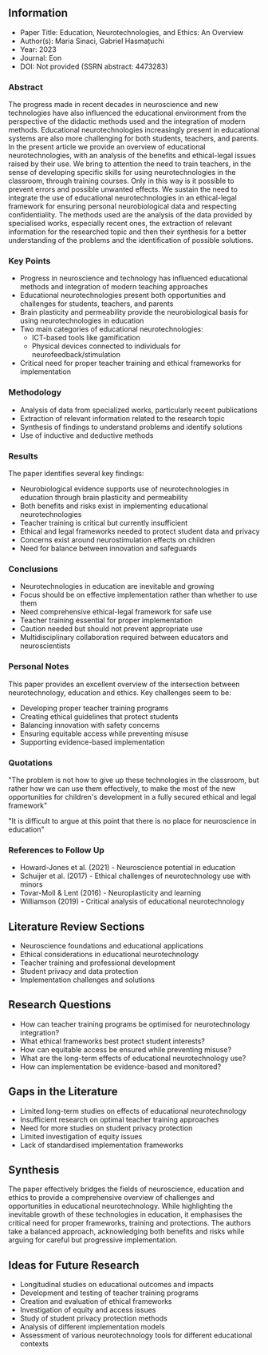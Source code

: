 ## Information

- Paper Title: Education, Neurotechnologies, and Ethics: An Overview
- Author(s): Maria Sinaci, Gabriel Hasmațuchi
- Year: 2023
- Journal: Eon
- DOI: Not provided (SSRN abstract: 4473283)

### Abstract

The progress made in recent decades in neuroscience and new technologies have also influenced the educational environment from the perspective of the didactic methods used and the integration of modern methods. Educational neurotechnologies increasingly present in educational systems are also more challenging for both students, teachers, and parents. In the present article we provide an overview of educational neurotechnologies, with an analysis of the benefits and ethical-legal issues raised by their use. We bring to attention the need to train teachers, in the sense of developing specific skills for using neurotechnologies in the classroom, through training courses. Only in this way is it possible to prevent errors and possible unwanted effects. We sustain the need to integrate the use of educational neurotechnologies in an ethical-legal framework for ensuring personal neurobiological data and respecting confidentiality. The methods used are the analysis of the data provided by specialised works, especially recent ones, the extraction of relevant information for the researched topic and then their synthesis for a better understanding of the problems and the identification of possible solutions.

### Key Points

- Progress in neuroscience and technology has influenced educational methods and integration of modern teaching approaches
- Educational neurotechnologies present both opportunities and challenges for students, teachers, and parents
- Brain plasticity and permeability provide the neurobiological basis for using neurotechnologies in education
- Two main categories of educational neurotechnologies:
    - ICT-based tools like gamification
    - Physical devices connected to individuals for neurofeedback/stimulation
- Critical need for proper teacher training and ethical frameworks for implementation

### Methodology

- Analysis of data from specialized works, particularly recent publications
- Extraction of relevant information related to the research topic
- Synthesis of findings to understand problems and identify solutions
- Use of inductive and deductive methods

### Results

The paper identifies several key findings:

- Neurobiological evidence supports use of neurotechnologies in education through brain plasticity and permeability
- Both benefits and risks exist in implementing educational neurotechnologies
- Teacher training is critical but currently insufficient
- Ethical and legal frameworks needed to protect student data and privacy
- Concerns exist around neurostimulation effects on children
- Need for balance between innovation and safeguards

### Conclusions

- Neurotechnologies in education are inevitable and growing
- Focus should be on effective implementation rather than whether to use them
- Need comprehensive ethical-legal framework for safe use
- Teacher training essential for proper implementation
- Caution needed but should not prevent appropriate use
- Multidisciplinary collaboration required between educators and neuroscientists

### Personal Notes

This paper provides an excellent overview of the intersection between neurotechnology, education and ethics. Key challenges seem to be:

- Developing proper teacher training programs
- Creating ethical guidelines that protect students
- Balancing innovation with safety concerns
- Ensuring equitable access while preventing misuse
- Supporting evidence-based implementation

### Quotations

"The problem is not how to give up these technologies in the classroom, but rather how we can use them effectively, to make the most of the new opportunities for children's development in a fully secured ethical and legal framework"

"It is difficult to argue at this point that there is no place for neuroscience in education"

### References to Follow Up

- Howard-Jones et al. (2021) - Neuroscience potential in education
- Schuijer et al. (2017) - Ethical challenges of neurotechnology use with minors
- Tovar-Moll & Lent (2016) - Neuroplasticity and learning
- Williamson (2019) - Critical analysis of educational neurotechnology

## Literature Review Sections

- Neuroscience foundations and educational applications
- Ethical considerations in educational neurotechnology
- Teacher training and professional development
- Student privacy and data protection
- Implementation challenges and solutions

## Research Questions

- How can teacher training programs be optimised for neurotechnology integration?
- What ethical frameworks best protect student interests?
- How can equitable access be ensured while preventing misuse?
- What are the long-term effects of educational neurotechnology use?
- How can implementation be evidence-based and monitored?

## Gaps in the Literature

- Limited long-term studies on effects of educational neurotechnology
- Insufficient research on optimal teacher training approaches
- Need for more studies on student privacy protection
- Limited investigation of equity issues
- Lack of standardised implementation frameworks

## Synthesis

The paper effectively bridges the fields of neuroscience, education and ethics to provide a comprehensive overview of challenges and opportunities in educational neurotechnology. While highlighting the inevitable growth of these technologies in education, it emphasises the critical need for proper frameworks, training and protections. The authors take a balanced approach, acknowledging both benefits and risks while arguing for careful but progressive implementation.

## Ideas for Future Research

- Longitudinal studies on educational outcomes and impacts
- Development and testing of teacher training programs
- Creation and evaluation of ethical frameworks
- Investigation of equity and access issues
- Study of student privacy protection methods
- Analysis of different implementation models
- Assessment of various neurotechnology tools for different educational contexts